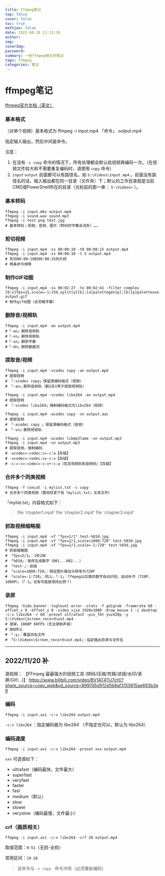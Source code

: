 ```yaml
---
title: ffmpeg笔记
top: false
cover: false
toc: true
mathjax: false
date: 2022-08-10 11:13:39
author:
img:
coverImg:
password:
summary: 一些ffmpeg相关的笔记
tags: ffmpeg
categories: 笔记
---
```

# ffmpeg笔记

[ffmpeg官方文档（英文）](https://ffmpeg.org/documentation.html)

### 基本格式

（对单个视频）基本格式为 ffmpeg -i input.mp4 「命令」 output.mp4

指定输入输出，然后中间是命令。

注意：
1. 在没有 `-c copy` 命令的情况下，所有处理都会默认给视频再编码一次。（在视频文件较大和不需要重复编码时，请使用 `copy` 命令）
2. `input` `output` 前面都可以有路径名，如 `S:\Videos\input.mp4` 。前面没有路径名的话，输入输出都在同一目录（文件夹）下；默认的工作目录就是当前CMD或PowerShell所在的目录（光标前的那一串： `S:\Videos>` ）。

### 基本转码

```batch
ffmpeg -i input.mkv output.mp4
ffmpeg -i sound.wav sound.mp3
ffmpeg -i test.png test.jpg
# 基本转码；视频、音频、图片（转码时字幕会消失）……
```
### 剪切视频

```batch
ffmpeg -i input.mp4 -ss 00:00:10 -t0 00:00:15 output.mp4
ffmpeg -i input.mp4 -ss 00:00:10 -t 5 output.mp4
# 剪切00:00:10到00:00:15的片段
# 两条命令相等
```
### 制作GIF动图

```batch
ffmpeg -i input.mp4 -ss 00:02:27 -to 00:02:41 -filter_complex [0:v]fps=15,scale=-1:256,split[a][b];[a]palettegen[p];[b][p]paletteuse output.gif
# 制作gif动图（会忽略字幕）
```
### 删除音/视频轨

```batch
ffmpeg -i input.mp4 -an output.mp4
#「-an」删除音频轨
#「-vn」删除视频轨
#「-sn」删除字幕
#「-dn」删除数据流
```

### 提取音/视频

```batch
ffmpeg -i input.mp4 -vcodec copy -an output.mp4
# 提取视频
# 「-vcodec copy」保留源编码格式（视频）
# 「-an」删除音频轨（删1存1等于提取视频轨）
```

```batch
ffmpeg -i input.mp4 -vcodec libx264 -an output.mp4
# 提取视频
# 「-vcodec libx264」强制编码格式为libx264（视频）
```

```batch
ffmpeg -i input.mp4 -acodec copy -vn output.aac
# 提取音频
# 「-acodec copy 」保留源编码格式（音频）
# 「-vn」删除视频轨
```

```batch
ffmpeg -i input.mp4 -acodec libmp3lame -vn output.mp3
ffmpeg -i input.mp4 -vn output.mp3
# 提取音频，强制编码
# -acodec=-codec:c=-c:a【存疑】
# -vcodec=-codec:v=-c:v【存疑】
# -c:=-c=-codec=-c:v+-c:a（包含视频轨和音频轨）【存疑】
```
### 合并多个同类视频

```batch
ffmpeg -f concat -i mylist.txt -c copy
# 合并多个同类视频（需同目录下有「mylist.txt」文本文件）
```

「mylist.txt」内容格式如下：

>file 'chapter1.mp4'
>file 'chapter2.mp4'
>file 'chapter3.mp4'

### 抓取视频缩略图

```batch
ffmpeg -i input.mp4 -vf "fps=2/1" test-%03d.jpg
ffmpeg -i input.mp4 -vf "fps=2/1,scale=1080:720" test-%03d.jpg
ffmpeg -i input.mp4 -vf "fps=2/1,scale=-1:720" test-%03d.jpg
# 抓取缩略图
# 「fps=2/1」：1秒2帧
# 「%03d」：按序生成数字（001...002...）
# 「test-」：前缀
# 「scale=1080:720」：限定图片输出分辨率为720P
# 「scale=-1:720」：同上。「-1」：ffmpeg以后面的数字自动识别、自动补齐（720P，1080P）。（「-1」也有可能是保持比例？）
```
### 录屏

```batch
ffmpeg -hide_banner -loglevel error -stats -f gdigrab -framerate 60 -offset_x 0 -offset_y 0 -video_size 1920x1080 -draw_mouse 1 -i desktop -c:v libx264 -r 60 -preset ultrafast -pix_fmt yuv420p -y S:\Videos\Screen_record\out.mp4
# 录屏，1080P 60FPS（无法录制声音）
# 按Q终止
# 「-y」：覆盖同名文件
# 「S:\Videos\Screen_record\out.mp4」：指定输出目录与文件名
```

---
## 2022/11/20 补

源视频：
【FFmpeg 最最强大的视频工具 (转码/压缩/剪辑/滤镜/水印/录屏/Gif/...)】 
https://www.bilibili.com/video/BV1AT411J7cH/?share_source=copy_web&vd_source=8997d5d912d5b8af3155815ae693b3e9

### 编码

```batch
ffmpeg -i input.avi -c:v libx264 output.mp4
```

`-c:v libx264` ：指定编码器为 libx264 （不指定也可以，默认为 libx264）

### 编码速度

```batch
ffmpeg -i input.avi -c:v libx264 -preset xxx output.mp4
```

`xxx` 可选值如下：

- ultrafast（编码最快，文件最大）
- superfast
- veryfast
- faster
- fast
- medium（默认）
- slow
- slower
- veryslow（编码最慢，文件最小）

### crf（画质相关）

```batch
ffmpeg -i input.avi -c:v libx264 -crf 20 output.mp4
```

取值范围：`0-51`（无损-全损）

常用区间：`19-28`

> 该命令与 `-c copy ` 命令冲突（必须重新编码）

